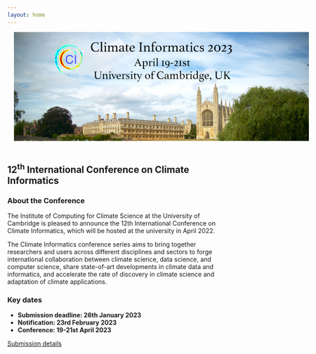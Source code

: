 ```yaml
---
layout: home
---
```

<style>
#logo-container {
    margin: 0 auto;
    width: 70vw;
	padding: 15px;
	padding-top: 0px;
}

#logo-container img {
    width: 70vw;
}
</style>

<div id='logo-container'><img src="assets/images/splash.png" /></div>

## 12<sup>th</sup> International Conference on Climate Informatics

### About the Conference

The Institute of Computing for Climate Science at the University of Cambridge
is pleased to announce the 12th International Conference on Climate Informatics, which will be hosted at
the university in April 2022.

The Climate Informatics conference series aims to bring together
researchers and users across different disciplines and sectors to
forge international collaboration between climate science, data
science, and computer science, share state-of-art developments in
climate data and informatics, and accelerate the rate of discovery in
climate science and adaptation of climate applications.

### Key dates

- __Submission deadline: 26th January 2023__
- __Notification: 23rd February 2023__
- __Conference: 19-21st April 2023__

[Submission details](https://cambridge-iccs.github.io/climate-informatics-2023/submission)
